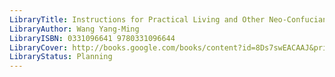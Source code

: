 ```yaml
---
LibraryTitle: Instructions for Practical Living and Other Neo-Confucian Writings
LibraryAuthor: Wang Yang-Ming
LibraryISBN: 0331096641 9780331096644
LibraryCover: http://books.google.com/books/content?id=8Ds7swEACAAJ&printsec=frontcover&img=1&zoom=1&source=gbs_api
LibraryStatus: Planning
---
```

